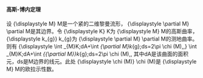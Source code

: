 #### 高斯-博内定理
设 {\displaystyle M} M是一个紧的二维黎曼流形， {\displaystyle \partial M} \partial M是其边界。令 {\displaystyle K} K为 {\displaystyle M} M的高斯曲率， {\displaystyle k_{g}} k_{g}为 {\displaystyle \partial M} \partial M的测地曲率。则有
{\displaystyle \int _{M}K\;dA+\int _{\partial M}k_{g}\;ds=2\pi \chi (M),\,} \int _{M}K\;dA+\int _{{\partial M}}k_{g}\;ds=2\pi \chi (M),\,
其中dA是该曲面的面积元，ds是M边界的线元。此处 {\displaystyle \chi (M)} \chi (M)是 {\displaystyle M} M的欧拉示性数。
